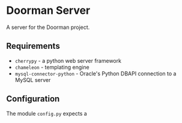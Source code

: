 # Doorman Server

A server for the Doorman project.

## Requirements

* `cherrypy` - a python web server framework
* `chameleon` - templating engine
* `mysql-connector-python` - Oracle's Python DBAPI connection to a MySQL server

## Configuration

The module `config.py` expects a 
